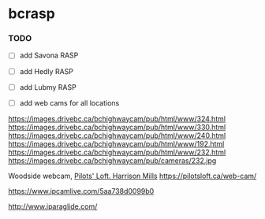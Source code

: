 # bcrasp


### TODO
- [ ] add Savona RASP

- [ ] add Hedly RASP

- [ ] add Lubmy RASP

- [ ] add web cams for all locations

https://images.drivebc.ca/bchighwaycam/pub/html/www/324.html
https://images.drivebc.ca/bchighwaycam/pub/html/www/330.html
https://images.drivebc.ca/bchighwaycam/pub/html/www/240.html
https://images.drivebc.ca/bchighwaycam/pub/html/www/192.html
https://images.drivebc.ca/bchighwaycam/pub/html/www/232.html
https://images.drivebc.ca/bchighwaycam/pub/cameras/232.jpg

Woodside webcam, [Pilots' Loft. Harrison Mills](https://pilotsloft.ca)
https://pilotsloft.ca/web-cam/

https://www.ipcamlive.com/5aa738d0099b0

http://www.iparaglide.com/
